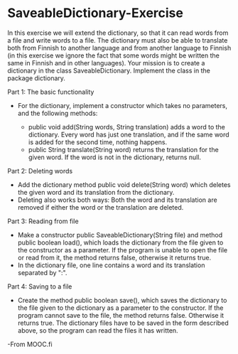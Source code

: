 # SaveableDictionary-Exercise
In this exercise we will extend the dictionary, so that it can read words from a file and write words to a file. The dictionary must also be able to translate both from Finnish to another language and from another language to Finnish (in this exercise we ignore the fact that some words might be written the same in Finnish and in other languages). Your mission is to create a dictionary in the class SaveableDictionary. Implement the class in the package dictionary.

Part 1: The basic functionality
 - For the dictionary, implement a constructor which takes no parameters, and the following methods:

     - public void add(String words, String translation) adds a word to the dictionary. Every word has just one translation, and if the same word is added for the second time, nothing happens.
     - public String translate(String word) returns the translation for the given word. If the word is not in the dictionary, returns null.

Part 2: Deleting words
 - Add the dictionary method public void delete(String word) which deletes the given word and its translation from the dictionary.
 - Deleting also works both ways: Both the word and its translation are removed if either the word or the translation are deleted.
 
 Part 3: Reading from file
 - Make a constructor public SaveableDictionary(String file) and method public boolean load(), which loads the dictionary from the file given to the constructor as a parameter. If the program is unable to open the file or read from it, the method returns false, otherwise it returns true.
 - In the dictionary file, one line contains a word and its translation separated by ":". 
 
 Part 4: Saving to a file
  - Create the method public boolean save(), which saves the dictionary to the file given to the dictionary as a parameter to the constructor. If the program cannot save to the file, the method returns false. Otherwise it returns true. The dictionary files have to be saved in the form described above, so the program can read the files it has written.
  
-From MOOC.fi

